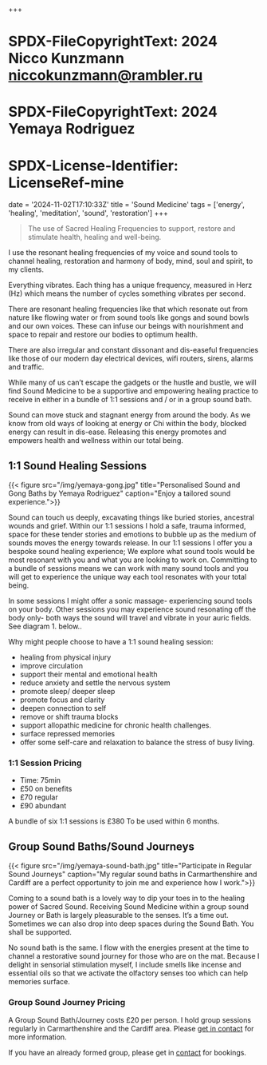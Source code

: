 +++
# SPDX-FileCopyrightText: 2024 Nicco Kunzmann <niccokunzmann@rambler.ru>
# SPDX-FileCopyrightText: 2024 Yemaya Rodriguez
#
# SPDX-License-Identifier: LicenseRef-mine
date = '2024-11-02T17:10:33Z'
title = 'Sound Medicine'
tags = ['energy', 'healing', 'meditation', 'sound', 'restoration']
+++

> The use of Sacred Healing Frequencies to support, restore and stimulate health, healing and well-being. 

I use the resonant healing frequencies of my voice and sound tools to channel healing, restoration and harmony of body, mind, soul and spirit, to my clients. 

Everything vibrates. Each thing has a unique frequency, measured in Herz (Hz) which means the number of cycles something vibrates per second.

There are resonant healing frequencies like that which resonate out from nature like flowing water or from sound tools like gongs and sound bowls and our own voices. These can infuse our beings with nourishment and space to repair and restore our bodies to optimum health.

There are also irregular and constant dissonant and dis-easeful frequencies like those of our modern day electrical devices, wifi routers, sirens, alarms and traffic.

While many of us can’t escape the gadgets or the hustle and bustle, we will find Sound Medicine to be a supportive and empowering healing practice to receive in either in a bundle of 1:1 sessions and / or in a group sound bath. 

Sound can move stuck and stagnant energy from around the body. As we know from old ways of looking at energy or Chi within the body, blocked energy can result in dis-ease. Releasing this energy promotes and empowers health and wellness within our total being.

## 1:1 Sound Healing Sessions

{{< figure src="/img/yemaya-gong.jpg" title="Personalised Sound and Gong Baths by Yemaya Rodriguez" caption="Enjoy a tailored sound experience.">}}

Sound can touch us deeply, excavating things like buried stories, ancestral wounds and grief.
Within our 1:1 sessions I hold a safe, trauma informed, space for these tender stories and emotions to bubble up as the medium of sounds moves the energy towards release.
In our 1:1 sessions I offer you a bespoke sound healing experience;  We explore what sound tools would be most resonant with you and what you are looking to work on. Committing to a bundle of sessions means we can work with many sound tools and you will get to experience the unique way each tool resonates with your total being.

In some sessions I might offer a sonic massage- experiencing sound tools on your body. Other sessions you may experience sound resonating off the body only- both ways the sound will travel and vibrate in your auric fields.
See diagram 1. below..

Why might people choose to have a 1:1 sound healing session:

- healing from physical injury 
- improve circulation 
- support their mental and emotional health
- reduce anxiety and settle the nervous system
- promote sleep/ deeper sleep 
- promote focus and clarity
- deepen connection to self
- remove or shift trauma blocks 
- support allopathic medicine for chronic health challenges.
- surface repressed memories 
- offer some self-care and relaxation to balance the stress of busy living. 

### 1:1 Session Pricing

- Time: 75min
- £50 on benefits
- £70 regular
- £90 abundant

A bundle of six 1:1 sessions is £380
To be used within 6 months.

## Group Sound Baths/Sound Journeys

{{< figure src="/img/yemaya-sound-bath.jpg" title="Participate in Regular Sound Journeys" caption="My regular sound baths in Carmarthenshire and Cardiff are a perfect opportunity to join me and experience how I work.">}}

Coming to a sound bath is a lovely way to dip your toes in to the healing power of Sacred Sound.
Receiving Sound Medicine within a group sound Journey or Bath is largely pleasurable to the senses. It’s a time out. Sometimes we can also drop into deep spaces during the Sound Bath. You shall be supported.

No sound bath is the same. I flow with the energies present at the time to channel a restorative sound journey for those who are on the mat. 
Because I delight in sensorial stimulation myself, I include smells like incense and essential oils so that we activate the olfactory senses too which can help memories surface. 

### Group Sound Journey Pricing

A Group Sound Bath/Journey costs £20 per person.
I hold group sessions regularly in Carmarthenshire and the Cardiff area.
Please [get in contact](/contact) for more information.

If you have an already formed group, please get in [contact](/contact) for bookings.
